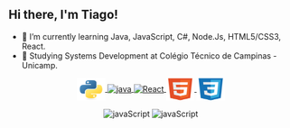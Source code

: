 <div align="left">
  <h2>Hi there, I'm Tiago!</h2>
  <ul>
    <li>🌱 I’m currently learning Java, JavaScript, C#, Node.Js, HTML5/CSS3, React.</li>
    <li>📖 Studying Systems Development at Colégio Técnico de Campinas - Unicamp.</li>
  </ul>
</div>

<div align="center">
  
  <a href="https://www.python.org/">
    <img align="center" alt="Python" height="40" width="50" src="https://raw.githubusercontent.com/devicons/devicon/master/icons/python/python-original.svg" style="max-width: 100%;">
  </a>
  <a href="https://www.java.com/">
    <img align="center" alt="java" height="40" width="50" src="https://brandslogos.com/wp-content/uploads/images/large/java-logo-1.png" style="max-width: 100%;/>
  </a>
  <a href="https://react.dev/">
    <img align="center" alt="React" height="50" width="50" src="https://static.wixstatic.com/media/6cb056_8605763b03dd4bff93e07426e27078a7~mv2.png/v1/fit/w_448,h_252,lg_1,q_85,usm_0.66_1.00_0.01,enc_auto/6cb056_8605763b03dd4bff93e07426e27078a7~mv2.png" style="max-width: 100%;">
  </a>
  <a href="https://developer.mozilla.org/pt-BR/docs/Web/HTML">
    <img align="center" alt="HTML" height="40" width="50" src="https://raw.githubusercontent.com/devicons/devicon/master/icons/html5/html5-original.svg" style="max-width: 100%;">
  </a>
  <a href="https://developer.mozilla.org/pt-BR/docs/Web/CSS">
    <img align="center" alt="CSS" height="40" width="50" src="https://raw.githubusercontent.com/devicons/devicon/master/icons/css3/css3-original.svg" style="max-width: 100%;">
  </a>
  
<p></p>
</div>

<div align="center">
  <img height="160em" align="center" alt="javaScript" src="https://github-readme-stats.vercel.app/api?username=tiaguinzero&amp;show_icons=true&amp;theme=transparent"/> 
  <img height="160em" align="center" alt="javaScript" src="https://github-readme-stats.vercel.app/api/top-langs/?username=tiaguinzero&amp;layout=compact&amp;theme=transparent"/>
  
</div>
</div>
